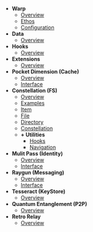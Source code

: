 - **Warp**
  - [Overview](README.md)
  - [Ethos](ethos.md)
  - [Configuration](configuration.md)
- **Data**
  - [Overview](data/overview.md)
- **Hooks**
  - [Overview](hooks/overview.md)
- **Extensions**
  - [Overview](extensions/overview)
- **Pocket Dimension (Cache)**
  - [Overview](pocketdimension/overview.md)
  - [Interface](pocketdimension/interface.md)
- **Constellation (FS)**
  - [Overview](constellation/overview.md)
  - [Examples](constellation/examples.md)
  - [Item](constellation/item.md)
  - [File](constellation/file.md)
  - [Directory](constellation/directory.md)
  - [Constellation](constellation/constellation.md)
  - **+ Utilities**
    - [Hooks](constellation/utilities/hooks.md)
    - [Navigation](constellation/utilities/navigation.md)
- **Mulit Pass (Identity)**
  - [Overview](identity/overview.md)
  - [Interface](identity/interface.md)
- **Raygun (Messaging)**
  - [Overview](raygun/overview.md)
  - [Interface](raygun/interface.md)
- **Tesseract (KeyStore)**
  - [Overview](tesseract/overview.md)
- **Quantum Entanglement (P2P)**
  - [Overview](qep2p/Overview.md)
- **Retro Relay**
  - [Overview](api/overview.md)